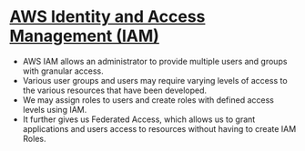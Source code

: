 
# [AWS Identity and Access Management (IAM)](https://aws.amazon.com/iam/)
- AWS IAM allows an administrator to provide multiple users and groups with granular access.
- Various user groups and users may require varying levels of access to the various resources that have been developed.
- We may assign roles to users and create roles with defined access levels using IAM.
- It further gives us Federated Access, which allows us to grant applications and users access to resources without having to create IAM Roles.